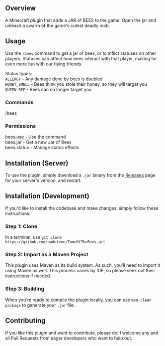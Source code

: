 ## Overview
A Minecraft plugin that adds a JAR of BEES to the game. Open the jar and unleash a swarm of the game's cutest deadly mob.

## Usage
Use the `/bees` command to get a jar of bees, or to inflict statuses on other players. Statuses can affect how bees interact with that player, making for even more fun with our flying friends.

Status types:  
`ALLERGY` - Any damage done by bees is doubled  
`HONEY_SMELL` - Bees think you stole their honey, so they will target you  
`QUEEN_BEE` - Bees can no longer target you

### Commands
/bees

### Permissions
bees.use - Use the command  
bees.jar - Get a new Jar of Bees  
bees.status - Manage status effects

## Installation (Server)
To use the plugin, simply download a `.jar` binary from the [Releases](https://github.com/hwdotexe/TomeOfTheBees/releases) page for your server's version, and restart.

## Installation (Development)
If you'd like to install the codebase and make changes, simply follow these instructions:

### Step 1: Clone
In a terminal, use `git clone https://github.com/hwdotexe/TomeOfTheBees.git`

### Step 2: Import as a Maven Project
This plugin uses Maven as its build system. As such, you'll need to import it using Maven as well. This process varies by IDE, so please seek out their instructions if needed.

### Step 3: Building
When you're ready to compile the plugin locally, you can use `mvn clean package` to generate your `.jar` file. 

## Contributing
If you like this plugin and want to contribute, please do! I welcome any and all Pull Requests from eager developers who want to help out. 
